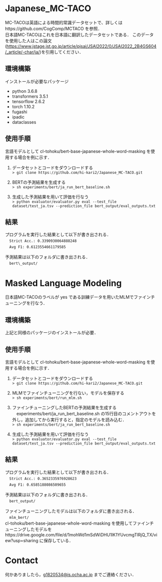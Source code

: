 # Japanese_MC-TACO
MC-TACOは英語による時間的常識データセットで、詳しくはhttps://github.com/CogComp/MCTACO を参照．  
日本語MC-TACOはこれを日本語に翻訳したデータセットである．
このデータを使用した人はこの論文(https://www.jstage.jst.go.jp/article/pjsai/JSAI2022/0/JSAI2022_2B4GS604/_article/-char/ja/)を引用してください．

## 環境構築
インストールが必要なパッケージ
* python 3.6.8
* transformers 3.5.1
* tensorflow 2.6.2
* torch 1.10.2
* fugashi
* ipadic
* dataclasses

## 使用手順
言語モデルとして cl-tohoku/bert-base-japanese-whole-word-masking を使用する場合を例に示す．

1. データセットとコードをダウンロードする <br>
 `> git clone https://github.com/hi-kari2/Japanese_MC-TACO.git`
 
2. BERTの予測結果を生成する<br>
 `> sh experiments/bert/ja_run_bert_baseline.sh`
 
3. 生成した予測結果を用いて評価を行なう <br>
 `> python evaluator/evaluator.py eval --test_file dataset/test_ja.tsv --prediction_file bert_output/eval_outputs.txt`


## 結果
プログラムを実行した結果として以下が書き出される．  
　`Strict Acc.: 0.3390930064888248`  
　`Avg F1: 0.6123554661179585`
 
予測結果は以下のフォルダに書き出される．  
　`bert\_output/`  <br>



# Masked Language Modeling
日本語MC-TACOのラベルが yes である訓練データを用いたMLMでファインチューニングを行なう．

## 環境構築
上記と同様のパッケージのインストールが必要．

## 使用手順
言語モデルとして cl-tohoku/bert-base-japanese-whole-word-masking を使用する場合を例に示す．

1. データセットとコードをダウンロードする <br>
 `> git clone https://github.com/hi-kari2/Japanese_MC-TACO.git`
 
2. MLMでファインチューニングを行ない，モデルを保存する <br>
    `> sh experiments/bert/run_mlm.sh`
    
3. ファインチューニングしたBERTの予測結果を生成する<br>
　experiments/bert/ja_run_bert_baseline.sh の15行目のコメントアウトを外し，追加してから実行すると，指定のモデルを読み込む．<br>
 `> sh experiments/bert/ja_run_bert_baseline.sh`
 
4. 生成した予測結果を用いて評価を行なう <br>
 `> python evaluator/evaluator.py eval --test_file dataset/test_ja.tsv --prediction_file bert_output/eval_outputs.txt`

## 結果
プログラムを実行した結果として以下が書き出される．<br>
　`Strict Acc.: 0.3652335976928623`  
　`Avg F1: 0.6585188086509655`

予測結果は以下のフォルダに書き出される．<br>
　`bert_output/`

ファインチューニングしたモデルは以下のフォルダに書き出される．<br>
　`mlm_bert/`  
cl-tohoku/bert-base-japanese-whole-word-masking を使用してファインチューニングしたモデルをhttps://drive.google.com/file/d/1mohWd1mSdWiDHU1IK1YUvcmgTlRjQ_TX/view?usp=sharing に保存している．

# Contact
何かありましたら，g1820534@is.ocha.ac.jp までご連絡ください．
